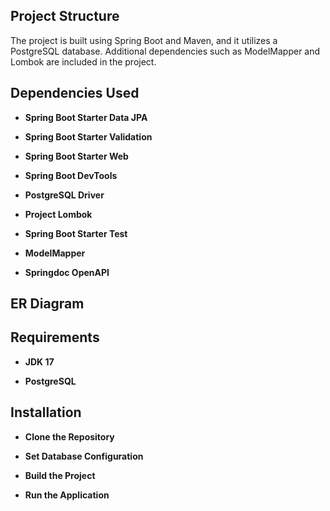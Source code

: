 ## Project Structure 

The project is built using Spring Boot and Maven, and it utilizes a PostgreSQL database. Additional dependencies such as ModelMapper and Lombok are included in the project. 

## Dependencies Used 

- **Spring Boot Starter Data JPA**  

- **Spring Boot Starter Validation**  

- **Spring Boot Starter Web**  

- **Spring Boot DevTools**  

- **PostgreSQL Driver**  

- **Project Lombok**  

- **Spring Boot Starter Test**  

- **ModelMapper**  

- **Springdoc OpenAPI**  

 

## ER Diagram 

 

## Requirements 

- **JDK 17** 

- **PostgreSQL** 

 

## Installation 

- **Clone the Repository** 

- **Set Database Configuration** 

- **Build the Project**  

- **Run the Application**  
